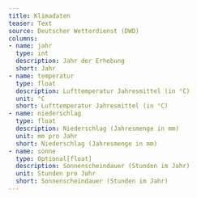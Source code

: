 ```yaml
---
title: Klimadaten
teaser: Text
source: Deutscher Wetterdienst (DWD)
columns:
- name: jahr
  type: int
  description: Jahr der Erhebung
  short: Jahr
- name: temperatur
  type: float
  description: Lufttemperatur Jahresmittel (in °C)
  unit: °C
  short: Lufttemperatur Jahresmittel (in °C)
- name: niederschlag
  type: float
  description: Niederschlag (Jahresmenge in mm)
  unit: mm pro Jahr
  short: Niederschlag (Jahresmenge in mm)
- name: sonne
  type: Optional[float]
  description: Sonnenscheindauer (Stunden im Jahr)
  unit: Stunden pro Jahr
  short: Sonnenscheindauer (Stunden im Jahr)
---
```

